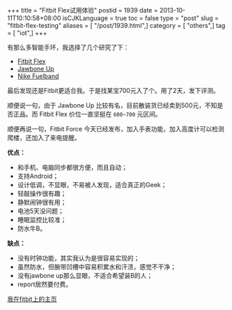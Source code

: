 +++
title = "Fitbit Flex试用体验"
postid = 1939
date = 2013-10-11T10:10:58+08:00
isCJKLanguage = true
toc = false
type = "post"
slug = "fitbit-flex-testing"
aliases = [ "/post/1939.html",]
category = [ "others",]
tag = [ "iot",]
+++


有那么多智能手环，我选择了几个研究了下：

-   [Fitbit Flex](http://www.fitbit.com/)
-   [Jawbone Up](https://jawbone.com/up)
-   [Nike Fuelband](http://www.nike.com/cdp/fuelband/us/en_us/)

最后发现还是Fitbit更适合我。于是找某宝700元入了个。用了2天，发下评测。

顺便说一句，由于 Jawbone Up 比较有名，目前散装货已经卖到500元，不知是否正品。而 Fitbit Flex 价位一直坚挺在 `600~700` 元区间。

顺便再说一句，Fitbit Force 今天已经发布，加入手表功能，加入高度计可以检测爬楼，还加入了来电提醒。

**优点：**

-   和手机、电脑同步都很方便，而且自动；
-   支持Android；
-   设计低调，不显眼，不易被人发现，适合真正的Geek；
-   轻敲操作很有趣；
-   静默闹钟很有用；
-   电池5天没问题；
-   睡眠监控比较准；
-   防水牛B。

**缺点：**

-   没有时钟功能，其实我认为是很容易实现的；
-   虽然防水，但腕带凹槽中容易积累水和汗渍，感觉不干净；
-   没有jawbone up那么显眼，不适合希望装B的人；
-   report居然要付费。

[我在fitbit上的主页](http://www.fitbit.com/user/27P8NH)

